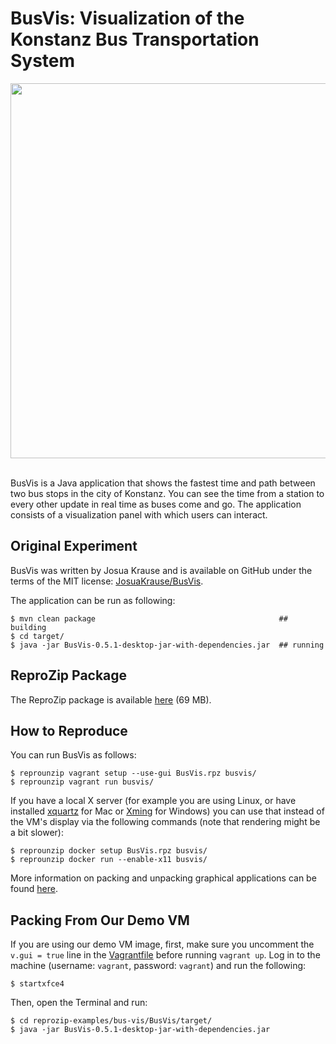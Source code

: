 BusVis: Visualization of the Konstanz Bus Transportation System
===============================================================

<div align="center"><img src="BusVis.png" height="600"></div>
<br/>

BusVis is a Java application that shows the fastest time and path between two bus stops in the city of Konstanz. You can see the time from a station to every other update in real time as buses come and go. The application consists of a visualization panel with which users can interact.

Original Experiment
-------------------

BusVis was written by Josua Krause and is available on GitHub under the terms of the MIT license: [JosuaKrause/BusVis](https://github.com/JosuaKrause/BusVis).

The application can be run as following:

    $ mvn clean package                                         ## building
    $ cd target/
    $ java -jar BusVis-0.5.1-desktop-jar-with-dependencies.jar  ## running

ReproZip Package
----------------

The ReproZip package is available [here](https://osf.io/kaxse/) (69 MB).

How to Reproduce
----------------

You can run BusVis as follows:

    $ reprounzip vagrant setup --use-gui BusVis.rpz busvis/
    $ reprounzip vagrant run busvis/

If you have a local X server (for example you are using Linux, or have installed [xquartz](https://www.xquartz.org/) for Mac or [Xming](https://sourceforge.net/projects/xming/) for Windows) you can use that instead of the VM's display via the following commands (note that rendering might be a bit slower):

    $ reprounzip docker setup BusVis.rpz busvis/
    $ reprounzip docker run --enable-x11 busvis/

More information on packing and unpacking graphical applications can be found [here](https://docs.reprozip.org/en/1.0.x/faq.html#can-reprozip-pack-graphical-tools).

Packing From Our Demo VM
------------------------

If you are using our demo VM image, first, make sure you uncomment the ``v.gui = true`` line in the [Vagrantfile](../Vagrantfile) before running ``vagrant up``. Log in to the machine (username: ``vagrant``, password: ``vagrant``) and run the following:

    $ startxfce4

Then, open the Terminal and run:

    $ cd reprozip-examples/bus-vis/BusVis/target/
    $ java -jar BusVis-0.5.1-desktop-jar-with-dependencies.jar

